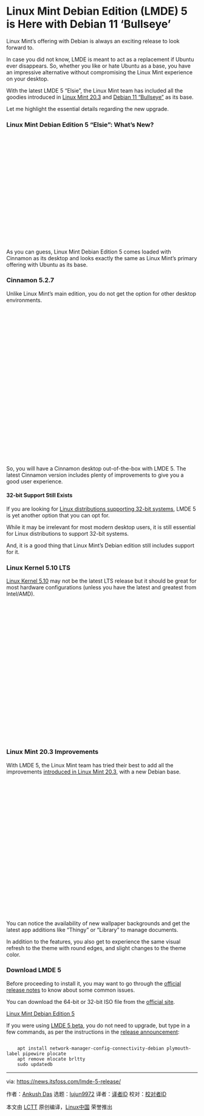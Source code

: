 [#]: subject: "Linux Mint Debian Edition (LMDE) 5 is Here with Debian 11 ‘Bullseye’"
[#]: via: "https://news.itsfoss.com/lmde-5-release/"
[#]: author: "Ankush Das https://news.itsfoss.com/author/ankush/"
[#]: collector: "lujun9972"
[#]: translator: " "
[#]: reviewer: " "
[#]: publisher: " "
[#]: url: " "

Linux Mint Debian Edition (LMDE) 5 is Here with Debian 11 ‘Bullseye’
======

Linux Mint’s offering with Debian is always an exciting release to look forward to.

In case you did not know, LMDE is meant to act as a replacement if Ubuntu ever disappears. So, whether you like or hate Ubuntu as a base, you have an impressive alternative without compromising the Linux Mint experience on your desktop.

With the latest LMDE 5 “Elsie”, the Linux Mint team has included all the goodies introduced in [Linux Mint 20.3][1] and [Debian 11 “Bullseye”][2] as its base.

Let me highlight the essential details regarding the new upgrade.

### Linux Mint Debian Edition 5 “Elsie”: What’s New?

![][3]

As you can guess, Linux Mint Debian Edition 5 comes loaded with Cinnamon as its desktop and looks exactly the same as Linux Mint’s primary offering with Ubuntu as its base.

### Cinnamon 5.2.7

Unlike Linux Mint’s main edition, you do not get the option for other desktop environments.

![][4]

So, you will have a Cinnamon desktop out-of-the-box with LMDE 5. The latest Cinnamon version includes plenty of improvements to give you a good user experience.

#### 32-bit Support Still Exists

If you are looking for [Linux distributions supporting 32-bit systems][5], LMDE 5 is yet another option that you can opt for.

While it may be irrelevant for most modern desktop users, it is still essential for Linux distributions to support 32-bit systems.

And, it is a good thing that Linux Mint’s Debian edition still includes support for it.

### Linux Kernel 5.10 LTS

[Linux Kernel 5.10][6] may not be the latest LTS release but it should be great for most hardware configurations (unless you have the latest and greatest from Intel/AMD).

![][7]

### Linux Mint 20.3 Improvements

With LMDE 5, the Linux Mint team has tried their best to add all the improvements [introduced in Linux Mint 20.3][1], with a new Debian base.

![][8]

You can notice the availability of new wallpaper backgrounds and get the latest app additions like “Thingy” or “Library” to manage documents.

In addition to the features, you also get to experience the same visual refresh to the theme with round edges, and slight changes to the theme color.

### Download LMDE 5

Before proceeding to install it, you may want to go through the [official release notes][9] to know about some common issues.

You can download the 64-bit or 32-bit ISO file from the [official site][10].

[Linux Mint Debian Edition 5][10]

If you were using [LMDE 5 beta][11], you do not need to upgrade, but type in a few commands, as per the instructions in the [release announcement][12]:

```

    apt install network-manager-config-connectivity-debian plymouth-label pipewire plocate
    apt remove mlocate brltty
    sudo updatedb

```

--------------------------------------------------------------------------------

via: https://news.itsfoss.com/lmde-5-release/

作者：[Ankush Das][a]
选题：[lujun9972][b]
译者：[译者ID](https://github.com/译者ID)
校对：[校对者ID](https://github.com/校对者ID)

本文由 [LCTT](https://github.com/LCTT/TranslateProject) 原创编译，[Linux中国](https://linux.cn/) 荣誉推出

[a]: https://news.itsfoss.com/author/ankush/
[b]: https://github.com/lujun9972
[1]: https://news.itsfoss.com/linux-mint-20-3-una-release/
[2]: https://news.itsfoss.com/debian-11-feature/
[3]: data:image/svg+xml;base64,PHN2ZyBoZWlnaHQ9IjQ0MCIgd2lkdGg9Ijc4MCIgeG1sbnM9Imh0dHA6Ly93d3cudzMub3JnLzIwMDAvc3ZnIiB2ZXJzaW9uPSIxLjEiLz4=
[4]: data:image/svg+xml;base64,PHN2ZyBoZWlnaHQ9IjYxNCIgd2lkdGg9Ijc4MCIgeG1sbnM9Imh0dHA6Ly93d3cudzMub3JnLzIwMDAvc3ZnIiB2ZXJzaW9uPSIxLjEiLz4=
[5]: https://itsfoss.com/32-bit-linux-distributions/
[6]: https://news.itsfoss.com/kernel-5-10-release/
[7]: data:image/svg+xml;base64,PHN2ZyBoZWlnaHQ9IjQ5NyIgd2lkdGg9IjY5NyIgeG1sbnM9Imh0dHA6Ly93d3cudzMub3JnLzIwMDAvc3ZnIiB2ZXJzaW9uPSIxLjEiLz4=
[8]: data:image/svg+xml;base64,PHN2ZyBoZWlnaHQ9IjU0NiIgd2lkdGg9Ijc4MCIgeG1sbnM9Imh0dHA6Ly93d3cudzMub3JnLzIwMDAvc3ZnIiB2ZXJzaW9uPSIxLjEiLz4=
[9]: https://linuxmint.com/rel_elsie.php
[10]: https://www.linuxmint.com/edition.php?id=297
[11]: https://news.itsfoss.com/lmde-5-beta/
[12]: https://blog.linuxmint.com/?p=4287
